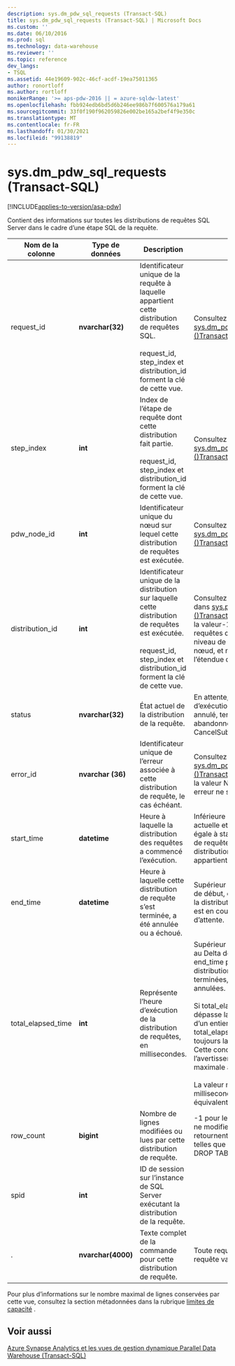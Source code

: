 ```yaml
---
description: sys.dm_pdw_sql_requests (Transact-SQL)
title: sys.dm_pdw_sql_requests (Transact-SQL) | Microsoft Docs
ms.custom: ''
ms.date: 06/10/2016
ms.prod: sql
ms.technology: data-warehouse
ms.reviewer: ''
ms.topic: reference
dev_langs:
- TSQL
ms.assetid: 44e19609-902c-46cf-acdf-19ea75011365
author: ronortloff
ms.author: rortloff
monikerRange: '>= aps-pdw-2016 || = azure-sqldw-latest'
ms.openlocfilehash: fbb924edb6bd5d6b246ee986b7f600576a179a61
ms.sourcegitcommit: 33f0f190f962059826e002be165a2bef4f9e350c
ms.translationtype: MT
ms.contentlocale: fr-FR
ms.lasthandoff: 01/30/2021
ms.locfileid: "99138819"
---
```

# <a name="sysdm_pdw_sql_requests-transact-sql"></a>sys.dm_pdw_sql_requests (Transact-SQL)
[!INCLUDE[applies-to-version/asa-pdw](../../includes/applies-to-version/asa-pdw.md)]

  Contient des informations sur toutes les distributions de requêtes SQL Server dans le cadre d’une étape SQL de la requête.  
  
|Nom de la colonne|Type de données|Description|Plage|  
|-----------------|---------------|-----------------|-----------|  
|request_id|**nvarchar(32)**|Identificateur unique de la requête à laquelle appartient cette distribution de requêtes SQL.<br /><br /> request_id, step_index et distribution_id forment la clé de cette vue.|Consultez request_id dans [sys.dm_pdw_exec_requests &#40;&#41;Transact-SQL ](../../relational-databases/system-dynamic-management-views/sys-dm-pdw-exec-requests-transact-sql.md).|  
|step_index|**int**|Index de l’étape de requête dont cette distribution fait partie.<br /><br /> request_id, step_index et distribution_id forment la clé de cette vue.|Consultez step_index dans [sys.dm_pdw_request_steps &#40;&#41;Transact-SQL ](../../relational-databases/system-dynamic-management-views/sys-dm-pdw-request-steps-transact-sql.md).|  
|pdw_node_id|**int**|Identificateur unique du nœud sur lequel cette distribution de requêtes est exécutée.|Consultez node_id dans [sys.dm_pdw_nodes &#40;&#41;Transact-SQL ](../../relational-databases/system-dynamic-management-views/sys-dm-pdw-nodes-transact-sql.md).|  
|distribution_id|**int**|Identificateur unique de la distribution sur laquelle cette distribution de requêtes est exécutée.<br /><br /> request_id, step_index et distribution_id forment la clé de cette vue.|Consultez distribution_id dans [sys.pdw_distributions &#40;&#41;Transact-SQL ](../../relational-databases/system-catalog-views/sys-pdw-distributions-transact-sql.md). Affectez la valeur-1 pour les requêtes qui s’exécutent au niveau de l’étendue du nœud, et non dans l’étendue de la distribution.|  
|status|**nvarchar(32)**|État actuel de la distribution de la requête.|En attente, en cours d’exécution, en échec, annulé, terminé, abandonné, CancelSubmitted|  
|error_id|**nvarchar (36)**|Identificateur unique de l’erreur associée à cette distribution de requête, le cas échéant.|Consultez error_id dans [sys.dm_pdw_errors &#40;&#41;Transact-SQL ](../../relational-databases/system-dynamic-management-views/sys-dm-pdw-errors-transact-sql.md). Affectez la valeur NULL si aucune erreur ne s’est produite.|  
|start_time|**datetime**|Heure à laquelle la distribution des requêtes a commencé l’exécution.|Inférieure ou égale à l’heure actuelle et supérieure ou égale à start_time de l’étape de requête à laquelle cette distribution de requête appartient|  
|end_time|**datetime**|Heure à laquelle cette distribution de requête s’est terminée, a été annulée ou a échoué.|Supérieur ou égal à l’heure de début, ou valeur NULL si la distribution de la requête est en cours ou en file d’attente.|  
|total_elapsed_time|**int**|Représente l’heure d’exécution de la distribution de requêtes, en millisecondes.|Supérieur ou égal à 0. Égal au Delta de start_time et end_time pour les distributions de requêtes terminées, ayant échoué ou annulées.<br /><br /> Si total_elapsed_time dépasse la valeur maximale d’un entier, total_elapsed_time sera toujours la valeur maximale. Cette condition génère l’avertissement « la valeur maximale a été dépassée ».<br /><br /> La valeur maximale en millisecondes est équivalente à 24,8 jours.|  
|row_count|**bigint**|Nombre de lignes modifiées ou lues par cette distribution de requête.|-1 pour les opérations qui ne modifient pas ou ne retournent pas de données, telles que CREATE TABLE et DROP TABLE.|  
|spid|**int**|ID de session sur l’instance de SQL Server exécutant la distribution de la requête.||  
|.|**nvarchar(4000)**|Texte complet de la commande pour cette distribution de requête.|Toute requête ou chaîne de requête valide.|  
  
 Pour plus d’informations sur le nombre maximal de lignes conservées par cette vue, consultez la section métadonnées dans la rubrique [limites de capacité](/azure/sql-data-warehouse/sql-data-warehouse-service-capacity-limits#metadata) .  
  
## <a name="see-also"></a>Voir aussi  
 [Azure Synapse Analytics et les vues de gestion dynamique Parallel Data Warehouse &#40;Transact-SQL&#41;](../../relational-databases/system-dynamic-management-views/sql-and-parallel-data-warehouse-dynamic-management-views.md)  
  
  
